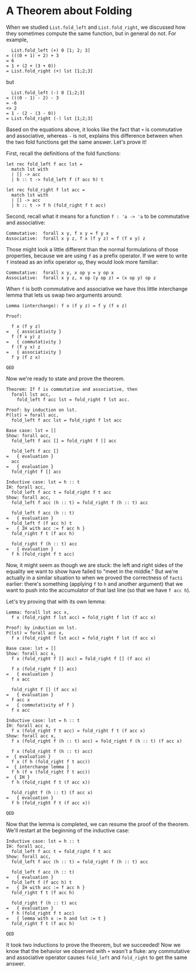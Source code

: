 # A Theorem about Folding

When we studied `List.fold_left` and `List.fold_right`, we discussed how they
sometimes compute the same function, but in general do not.  For example,

```
  List.fold_left (+) 0 [1; 2; 3]  
= (((0 + 1) + 2) + 3
= 6
= 1 + (2 + (3 + 0))
= List.fold_right (+) lst [1;2;3]
```

but

```
  List.fold_left (-) 0 [1;2;3]
= (((0 - 1) - 2) - 3
= -6
<> 2
= 1 - (2 - (3 - 0))
= List.fold_right (-) lst [1;2;3]
```

Based on the equations above, it looks like the fact that `+` is commutative and
associative, whereas `-` is not, explains this difference between when the two
fold functions get the same answer.  Let's prove it!

First, recall the definitions of the fold functions:
```
let rec fold_left f acc lst =
  match lst with
  | [] -> acc
  | h :: t -> fold_left f (f acc h) t

let rec fold_right f lst acc =
  match lst with
  | [] -> acc
  | h :: t -> f h (fold_right f t acc)
```

Second, recall what it means for a function `f : 'a -> 'a` to be commutative
and associative:
```
Commutative:  forall x y, f x y = f y x  
Associative:  forall x y z, f x (f y z) = f (f x y) z
```
Those might look a little different than the normal formulations of those
properties, because we are using `f` as a prefix operator.  If we were to write
`f` instead as an infix operator `op`, they would look more familiar:
```
Commutative:  forall x y, x op y = y op x  
Associative:  forall x y z, x op (y op z) = (x op y) op z
```
When `f` is both commutative and associative we have this little interchange
lemma that lets us swap two arguments around:
```
Lemma (interchange): f x (f y z) = f y (f x z)

Proof:

  f x (f y z)
=   { associativity }
  f (f x y) z
=   { commutativity }
  f (f y x) z
=   { associativity }
  f y (f z x) 

QED
```

Now we're ready to state and prove the theorem.
```
Theorem: If f is commutative and associative, then
  forall lst acc, 
    fold_left f acc lst = fold_right f lst acc.

Proof: by induction on lst.
P(lst) = forall acc, 
  fold_left f acc lst = fold_right f lst acc

Base case: lst = []
Show: forall acc, 
  fold_left f acc [] = fold_right f [] acc

  fold_left f acc []
=   { evaluation }
  acc
=   { evaluation }
  fold_right f [] acc

Inductive case: lst = h :: t
IH: forall acc, 
  fold_left f acc t = fold_right f t acc
Show: forall acc, 
  fold_left f acc (h :: t) = fold_right f (h :: t) acc

  fold_left f acc (h :: t)
=   { evaluation }
  fold_left f (f acc h) t
=   { IH with acc := f acc h }
  fold_right f t (f acc h)

  fold_right f (h :: t) acc
=   { evaluation }
  f h (fold_right f t acc)
```

Now, it might seem as though we are stuck: the left and right sides of the
equality we want to show have failed to "meet in the middle."  But we're
actually in a similar situation to when we proved the correctness of `facti`
earlier: there's something (applying `f` to `h` and another argument) that we
want to push into the accumulator of that last line (so that we have `f acc h`).

Let's try proving that with its own lemma:
```
Lemma: forall lst acc x, 
  f x (fold_right f lst acc) = fold_right f lst (f acc x)

Proof: by induction on lst.
P(lst) = forall acc x, 
  f x (fold_right f lst acc) = fold_right f lst (f acc x)

Base case: lst = []
Show: forall acc x, 
  f x (fold_right f [] acc) = fold_right f [] (f acc x)

  f x (fold_right f [] acc)
=   { evaluation }
  f x acc

  fold_right f [] (f acc x)
=   { evaluation }
  f acc x
=   { commutativity of f }
  f x acc

Inductive case: lst = h :: t
IH: forall acc x, 
  f x (fold_right f t acc) = fold_right f t (f acc x)
Show: forall acc x, 
  f x (fold_right f (h :: t) acc) = fold_right f (h :: t) (f acc x)

  f x (fold_right f (h :: t) acc)
=  { evaluation }
  f x (f h (fold_right f t acc))
=  { interchange lemma }
  f h (f x (fold_right f t acc))
=  { IH }
  f h (fold_right f t (f acc x))

  fold_right f (h :: t) (f acc x)
=   { evaluation }
  f h (fold_right f t (f acc x))

QED
```

Now that the lemma is completed, we can resume the proof of the theorem.
We'll restart at the beginning of the inductive case:
```
Inductive case: lst = h :: t
IH: forall acc, 
  fold_left f acc t = fold_right f t acc
Show: forall acc, 
  fold_left f acc (h :: t) = fold_right f (h :: t) acc

  fold_left f acc (h :: t)
=   { evaluation }
  fold_left f (f acc h) t
=   { IH with acc := f acc h }
  fold_right f t (f acc h)

  fold_right f (h :: t) acc
=   { evaluation }
  f h (fold_right f t acc)
=   { lemma with x := h and lst := t }
  fold_right f t (f acc h)

QED
```

It took two inductions to prove the theorem, but we succeeded!  Now we know that
the behavior we observed with `+` wasn't a fluke: any commutative and
associative operator causes `fold_left` and `fold_right` to get the same answer.
